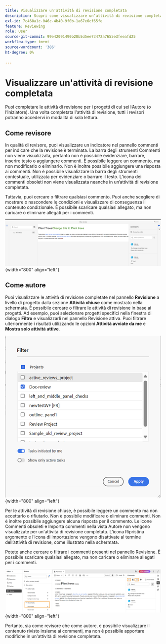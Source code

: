 ```yaml
---
title: Visualizzare un'attività di revisione completata
description: Scopri come visualizzare un’attività di revisione completata come revisore o autore in AEM Guides.
exl-id: 7c468a1c-046c-4b40-9f0b-1a67e6cf65fe
feature: Reviewing
role: User
source-git-commit: 99e42091490b28b5d5ee73472a7655e3feeafd25
workflow-type: tm+mt
source-wordcount: '386'
ht-degree: 0%

---
```


# Visualizzare un&#39;attività di revisione completata

Puoi completare le attività di revisione per i progetti di cui sei l’Autore (o l’Iniziatore). Una volta completata l&#39;attività di revisione, tutti i revisori potranno accedervi in modalità di sola lettura.

## Come revisore

In qualità di revisore, puoi visualizzare un indicatore nel pannello commenti per indicare che la revisione è terminata. La barra degli strumenti Commenti non viene visualizzata, pertanto non è possibile evidenziare, barrare, inserire testo o aggiungere commenti. È possibile leggere un commento, ma non modificarlo o eliminarlo. Non è inoltre possibile aggiungere una risposta ai commenti. Non è possibile visualizzare la barra degli strumenti contestuale, utilizzata per evidenziare o barrare il testo. L’icona dei commenti obsoleti non viene visualizzata neanche in un’attività di revisione completata.

Tuttavia, puoi cercare o filtrare qualsiasi commento. Puoi anche scegliere di mostrare o nascondere le condizioni e visualizzare di conseguenza il contenuto condizionale. È possibile scaricare qualsiasi allegato, ma non caricare o eliminare allegati per i commenti.

![](images/complete-task-reviewer-new.png){width="800" align="left"}


## Come autore

Puoi visualizzare le attività di revisione completate nel pannello **Revisione** a livello di progetto dalla sezione **Attività chiuse** come mostrato nella schermata. È possibile cercare o filtrare le attività di revisione in base ai progetti. Ad esempio, puoi selezionare progetti specifici nella finestra di dialogo **Filtro** e visualizzarli nel pannello Revisione attiva. Puoi filtrare ulteriormente i risultati utilizzando le opzioni **Attività avviate da me** e **Mostra solo attività attive**.

![](images/review-filters-new.png){width="800" align="left"}

Per le attività di revisione chiuse, è possibile leggere un commento ma non accettarlo o rifiutarlo. Non è possibile modificare o eliminare commenti. Non è inoltre possibile aggiungere alcuna risposta per il commento. Le icone Commenti obsoleti e Importa commenti nella vista Autore non vengono visualizzate per un&#39;attività di revisione completata. L’icona Ripristina argomento e l’icona di importazione vengono disattivate al termine dell’attività di revisione, come illustrato nella schermata.

Potete anche cercare o filtrare i commenti presenti nel pannello Revisione. È possibile scaricare qualsiasi allegato, ma non caricare o eliminare allegati per i commenti.

![](images/completed-task-author-new.png){width="800" align="left"}

Pertanto, sia come revisore che come autore, è possibile visualizzare il contenuto rivisto insieme ai commenti, ma non è possibile apportare modifiche in un&#39;attività di revisione completata.
